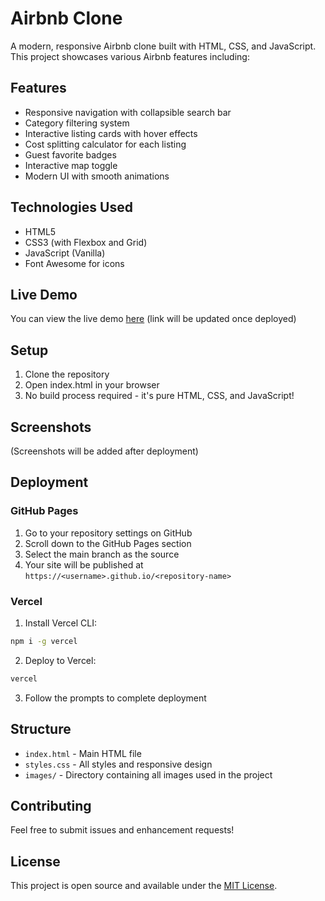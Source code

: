 # Airbnb Clone

A modern, responsive Airbnb clone built with HTML, CSS, and JavaScript. This project showcases various Airbnb features including:

## Features
- Responsive navigation with collapsible search bar
- Category filtering system
- Interactive listing cards with hover effects
- Cost splitting calculator for each listing
- Guest favorite badges
- Interactive map toggle
- Modern UI with smooth animations

## Technologies Used
- HTML5
- CSS3 (with Flexbox and Grid)
- JavaScript (Vanilla)
- Font Awesome for icons

## Live Demo
You can view the live demo [here](#) (link will be updated once deployed)

## Setup
1. Clone the repository
2. Open index.html in your browser
3. No build process required - it's pure HTML, CSS, and JavaScript!

## Screenshots
(Screenshots will be added after deployment)

## Deployment

### GitHub Pages

1. Go to your repository settings on GitHub
2. Scroll down to the GitHub Pages section
3. Select the main branch as the source
4. Your site will be published at `https://<username>.github.io/<repository-name>`

### Vercel

1. Install Vercel CLI:
```bash
npm i -g vercel
```

2. Deploy to Vercel:
```bash
vercel
```

3. Follow the prompts to complete deployment

## Structure

- `index.html` - Main HTML file
- `styles.css` - All styles and responsive design
- `images/` - Directory containing all images used in the project

## Contributing

Feel free to submit issues and enhancement requests!

## License

This project is open source and available under the [MIT License](LICENSE). 